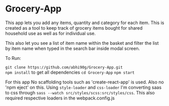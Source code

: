 # Grocery-App

This app lets you add any items, quantity and category for each item. This is created as a tool to keep track of grocery items bought for shared household use as well as for individual use.

This also let you see a list of item name within the basket and filter the list by item name when typed in the search bar inside modal screen.

To Run:

`git clone https://github.com/abhi90g/Grocery-App.git`  
`npm install`  to get all dependencies
`cd Grocery-App`
`npm start`  
     
  
For this app No scaffolding tools such as 'create-react-app' is used. Also no 'npm eject' on this. Using `style-loader` and `css-loader` I'm converting saas to css through `sass --watch src/styles/scss:src/styles/css`. This also required respective loaders in the webpack.config.js